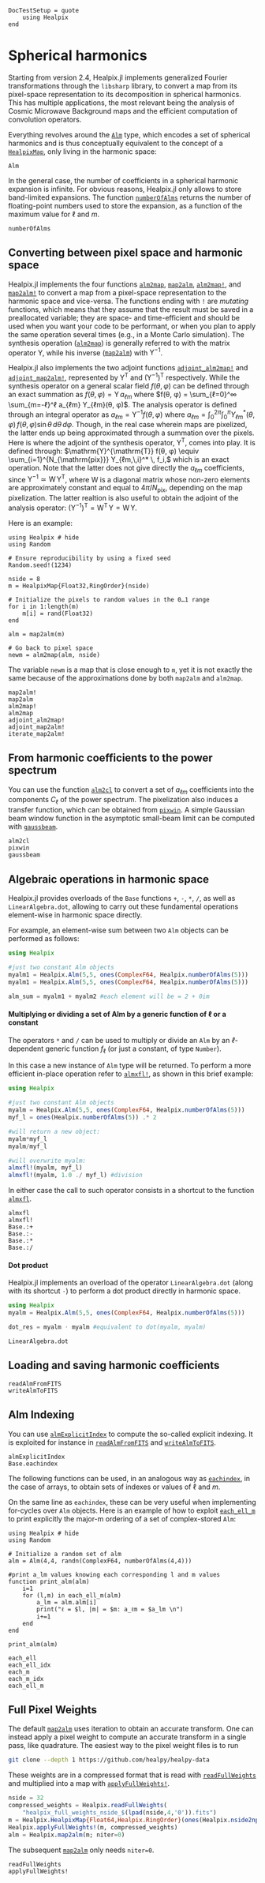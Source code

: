 ```@meta
DocTestSetup = quote
    using Healpix
end
```

# Spherical harmonics

Starting from version 2.4, Healpix.jl implements generalized Fourier
transformations through the `libsharp` library, to convert a map from
its pixel-space representation to its decomposition in spherical
harmonics. This has multiple applications, the most relevant being the
analysis of Cosmic Microwave Background maps and the efficient
computation of convolution operators.

Everything revolves around the [`Alm`](@ref) type, which encodes a set of
spherical harmonics and is thus conceptually equivalent to the concept
of a [`HealpixMap`](@ref), only living in the harmonic space:

```@docs
Alm
```

In the general case, the number of coefficients in a spherical
harmonic expansion is infinite. For obvious reasons, Healpix.jl only
allows to store band-limited expansions. The function
[`numberOfAlms`](@ref) returns the number of floating-point numbers
used to store the expansion, as a function of the maximum value for
$\ell$ and $m$.

```@docs
numberOfAlms
```

## Converting between pixel space and harmonic space

Healpix.jl implements the four functions [`alm2map`](@ref),
[`map2alm`](@ref), [`alm2map!`](@ref), and [`map2alm!`](@ref) to
convert a map from a pixel-space representation to the harmonic space
and vice-versa. The functions ending with `!` are *mutating*
functions, which means that they assume that the result must be saved
in a preallocated variable; they are space- and time-efficient and
should be used when you want your code to be performant, or when you
plan to apply the same operation several times (e.g., in a Monte Carlo
simulation).
The synthesis operation ([`alm2map`](@ref)) is generally referred to
with the matrix operator $\mathrm{Y}$, while his inverse ([`map2alm`](@ref))
with $\mathrm{Y}^{-1}$.

Healpix.jl also implements the two adjoint functions
[`adjoint_alm2map!`](@ref) and [`adjoint_map2alm!`](@ref), represented by
$\mathrm{Y}^{\mathrm{T}}$ and $(\mathrm{Y}^{-1})^\mathrm{T}$ respectively.
While the synthesis operator on a general scalar field $f(θ, φ)$
can be defined through an exact summation as $f(θ, φ) = \mathrm{Y} \, a_{ℓm}$ where $f(θ, φ) = \sum_{ℓ=0}^∞ \sum_{m=-ℓ}^ℓ a_{ℓm} Y_{ℓm}(θ, φ)$.
The analysis operator is defined through an integral operator as $a_{ℓm} = \mathrm{Y}^{-1} f(θ, φ)$ where $a_{ℓm} = \int_0^{2π} \int_0^π Y_{ℓm}^*(θ, φ)\, f(θ, φ) \sin θ \, dθ \, dφ$.
Though, in the real case wherein maps are pixelized, the latter ends
up being approximated through a summation over the pixels.
Here is where the adjoint of the synthesis operator, $\mathrm{Y}^{\mathrm{T}}$,
comes into play. It is defined through: $\mathrm{Y}^{\mathrm{T}} f(θ, φ) \equiv \sum_{i=1}^{N_{\mathrm{pix}}} Y_{ℓm,\,i}^* \, f_i,$
which is an exact operation. Note that the latter does not give directly the $a_{\ell m}$ coefficients, since $\mathrm{Y}^{-1} \simeq \mathrm{W}\, \mathrm{Y}^{\mathrm{T}}$,
where $\mathrm{W}$ is a diagonal matrix whose non-zero elements are approximately
constant and equal to $4π / N_{\mathrm{pix}}$, depending on the map pixelization.
The latter realtion is also useful to obtain the adjoint of the analysis operator: $(\mathrm{Y}^{-1})^\mathrm{T} = \mathrm{W}^{\mathrm{T}}\,\mathrm{Y} =  \mathrm{W}\,\mathrm{Y}$.

Here is an example:

```@example map2alm
using Healpix # hide
using Random

# Ensure reproducibility by using a fixed seed
Random.seed!(1234)

nside = 8
m = HealpixMap{Float32,RingOrder}(nside)

# Initialize the pixels to random values in the 0…1 range
for i in 1:length(m)
    m[i] = rand(Float32)
end

alm = map2alm(m)

# Go back to pixel space
newm = alm2map(alm, nside)
```

The variable `newm` is a map that is close enough to `m`, yet it is
not exactly the same because of the approximations done by both
`map2alm` and `alm2map`.

```@docs
map2alm!
map2alm
alm2map!
alm2map
adjoint_alm2map!
adjoint_map2alm!
iterate_map2alm!
```

## From harmonic coefficients to the power spectrum

You can use the function [`alm2cl`](@ref) to convert a set of $a_{\ell m}$
coefficients into the components $C_\ell$ of the power spectrum.
The pixelization also induces a transfer function, which can be obtained from
[`pixwin`](@ref). A simple Gaussian beam window function in the asymptotic small-beam
limit can be computed with [`gaussbeam`](@ref).

```@docs
alm2cl
pixwin
gaussbeam
```

## Algebraic operations in harmonic space

Healpix.jl provides overloads of the `Base` functions `+`, `-`, `*`, `/`,
as well as `LinearAlgebra.dot`, allowing to carry out these fundamental operations
element-wise in harmonic space directly.

For example, an element-wise sum between two `Alm` objects can be performed as follows:

```julia
using Healpix

#just two constant Alm objects
myalm1 = Healpix.Alm(5,5, ones(ComplexF64, Healpix.numberOfAlms(5)))
myalm1 = Healpix.Alm(5,5, ones(ComplexF64, Healpix.numberOfAlms(5)))

alm_sum = myalm1 + myalm2 #each element will be = 2 + 0im
```

#### Multiplying or dividing a set of Alm by a generic function of ℓ or a constant

The operators `*` and `/` can be used to multiply or divide an `Alm` by an $ℓ$-dependent
generic function $f_\ell$ (or just a constant, of type `Number`).

In this case a new instance of `Alm` type will be returned. To perform a more
efficient in-place operation refer to [`almxfl!`](@ref), as shown in this brief
example:

```julia
using Healpix

#just two constant Alm objects
myalm = Healpix.Alm(5,5, ones(ComplexF64, Healpix.numberOfAlms(5)))
myf_l = ones(Healpix.numberOfAlms(5)) .* 2

#will return a new object:
myalm*myf_l
myalm/myf_l

#will overwrite myalm:
almxfl!(myalm, myf_l)
almxfl!(myalm, 1.0 ./ myf_l) #division
```

In either case the call to such operator consists in a shortcut to the function [`almxfl`](@ref).

```@docs
almxfl
almxfl!
Base.:+
Base.:-
Base.:*
Base.:/
```

#### Dot product

Healpix.jl implements an overload of the operator `LinearAlgebra.dot`
(along with its shortcut `⋅`) to perform a dot product directly in harmonic space.

```julia
using Healpix
myalm = Healpix.Alm(5,5, ones(ComplexF64, Healpix.numberOfAlms(5)))

dot_res = myalm ⋅ myalm #equivalent to dot(myalm, myalm)
```

```@docs
LinearAlgebra.dot
```

## Loading and saving harmonic coefficients

```@docs
readAlmFromFITS
writeAlmToFITS
```

## Alm Indexing

You can use [`almExplicitIndex`](@ref) to compute the so-called explicit indexing.
It is exploited for instance in [`readAlmFromFITS`](@ref) and [`writeAlmToFITS`](@ref).

```@docs
almExplicitIndex
Base.eachindex
```

The following functions can be used, in an analogous way as [`eachindex`](@ref),
in the case of arrays, to obtain sets of indexes or values of $\ell$ and $m$.

On the same line as `eachindex`, these can be very useful when implementing for-cycles
over `Alm` objects.
Here is an example of how to exploit [`each_ell_m`](@ref) to print explicitly
the major-m ordering of a set of complex-stored `Alm`:

```@example each_ell_m
using Healpix # hide
using Random

# Initialize a random set of alm
alm = Alm(4,4, randn(ComplexF64, numberOfAlms(4,4)))

#print a_lm values knowing each corresponding l and m values
function print_alm(alm)
    i=1
    for (l,m) in each_ell_m(alm)
        a_lm = alm.alm[i]
        print("ℓ = $l, |m| = $m: a_ℓm = $a_lm \n")
        i+=1
    end
end

print_alm(alm)
```

```@docs
each_ell
each_ell_idx
each_m
each_m_idx
each_ell_m
```

## Full Pixel Weights

The default [`map2alm`](@ref) uses iteration to obtain an accurate transform.
One can instead apply a pixel weight to compute an accurate transform in a single
pass, like quadrature. The easiest way to the pixel weight files is to run

```sh
git clone --depth 1 https://github.com/healpy/healpy-data
```

These weights are in a compressed format that is read with [`readFullWeights`](@ref)
and multiplied into a map with [`applyFullWeights!`](@ref).

```julia
nside = 32
compressed_weights = Healpix.readFullWeights(
    "healpix_full_weights_nside_$(lpad(nside,4,'0')).fits")
m = Healpix.HealpixMap{Float64,Healpix.RingOrder}(ones(Healpix.nside2npix(nside)))
Healpix.applyFullWeights!(m, compressed_weights)
alm = Healpix.map2alm(m; niter=0)
```

The subsequent [`map2alm`](@ref) only needs `niter=0`.

```@docs
readFullWeights
applyFullWeights!
```
